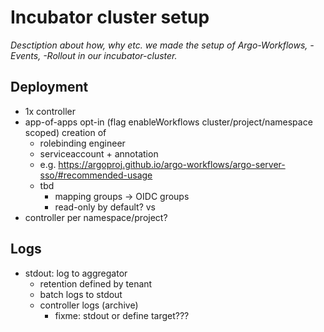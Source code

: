 # Incubator cluster setup

_Desctiption about how, why etc. we made the setup of Argo-Workflows, -Events, -Rollout in our incubator-cluster._

## Deployment

* 1x controller
* app-of-apps opt-in (flag enableWorkflows cluster/project/namespace scoped) creation of
  * rolebinding engineer
  * serviceaccount + annotation
  * e.g. https://argoproj.github.io/argo-workflows/argo-server-sso/#recommended-usage
  * tbd
    * mapping groups -> OIDC groups
    * read-only by default?
vs
* controller per namespace/project?

## Logs

* stdout: log to aggregator
  * retention defined by tenant
  * batch logs to stdout
  * controller logs (archive)
    * fixme: stdout or define target???
